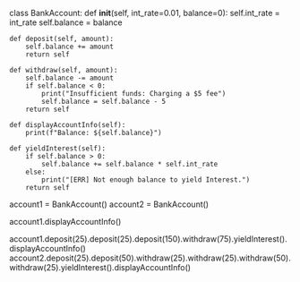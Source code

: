class BankAccount:
    def __init__(self, int_rate=0.01, balance=0):
        self.int_rate = int_rate
        self.balance = balance

    def deposit(self, amount):
        self.balance += amount
        return self

    def withdraw(self, amount):
        self.balance -= amount
        if self.balance < 0:
            print("Insufficient funds: Charging a $5 fee")
            self.balance = self.balance - 5
        return self

    def displayAccountInfo(self):
        print(f"Balance: ${self.balance}")

    def yieldInterest(self):
        if self.balance > 0:
            self.balance += self.balance * self.int_rate
        else:
            print("[ERR] Not enough balance to yield Interest.")
        return self


account1 = BankAccount()
account2 = BankAccount()

account1.displayAccountInfo()

account1.deposit(25).deposit(25).deposit(150).withdraw(75).yieldInterest().displayAccountInfo()
account2.deposit(25).deposit(50).withdraw(25).withdraw(25).withdraw(50).withdraw(25).yieldInterest().displayAccountInfo()
